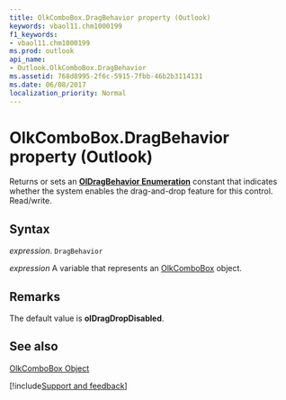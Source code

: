 ```yaml
---
title: OlkComboBox.DragBehavior property (Outlook)
keywords: vbaol11.chm1000199
f1_keywords:
- vbaol11.chm1000199
ms.prod: outlook
api_name:
- Outlook.OlkComboBox.DragBehavior
ms.assetid: 768d8995-2f6c-5915-7fbb-46b2b3114131
ms.date: 06/08/2017
localization_priority: Normal
---
```



# OlkComboBox.DragBehavior property (Outlook)

Returns or sets an  **[OlDragBehavior Enumeration](Outlook.OlDragBehavior.md)** constant that indicates whether the system enables the drag-and-drop feature for this control. Read/write.


## Syntax

_expression_. `DragBehavior`

_expression_ A variable that represents an [OlkComboBox](Outlook.OlkComboBox.md) object.


## Remarks

The default value is  **olDragDropDisabled**.


## See also


[OlkComboBox Object](Outlook.OlkComboBox.md)

[!include[Support and feedback](~/includes/feedback-boilerplate.md)]
